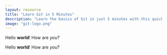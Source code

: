 ```yaml
---
layout: resource
title: "Learn Git in 5 Minutes"
description: "Learn the basics of Git in just 5 minutes with this quick start tutorial."
image: "git-logo.png"
---
```


Hello **world**! How are *you*?

Hello **world**! How are *you*?